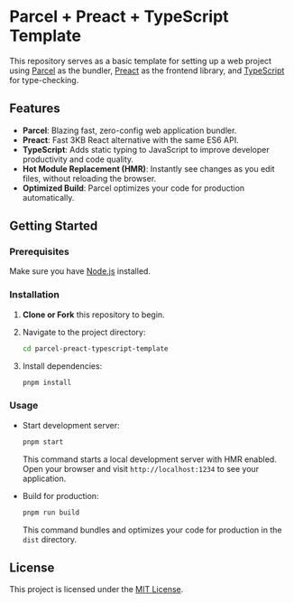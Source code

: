 # Parcel + Preact + TypeScript Template

This repository serves as a basic template for setting up a web project using [Parcel](https://parceljs.org/) as the bundler, [Preact](https://preactjs.com/) as the frontend library, and [TypeScript](https://www.typescriptlang.org/) for type-checking.

## Features

- **Parcel**: Blazing fast, zero-config web application bundler.
- **Preact**: Fast 3KB React alternative with the same ES6 API.
- **TypeScript**: Adds static typing to JavaScript to improve developer productivity and code quality.
- **Hot Module Replacement (HMR)**: Instantly see changes as you edit files, without reloading the browser.
- **Optimized Build**: Parcel optimizes your code for production automatically.

## Getting Started

### Prerequisites

Make sure you have [Node.js](https://nodejs.org/) installed.

### Installation

1. **Clone or Fork** this repository to begin.

2. Navigate to the project directory:

    ```bash
    cd parcel-preact-typescript-template
    ```

3. Install dependencies:

   ```bash
   pnpm install
   ```

### Usage

- Start development server:

  ```bash
  pnpm start
  ```

  This command starts a local development server with HMR enabled. Open your browser and visit `http://localhost:1234` to see your application.

- Build for production:

  ```bash
  pnpm run build
  ```

  This command bundles and optimizes your code for production in the `dist` directory.

## License

This project is licensed under the [MIT License](LICENSE).
